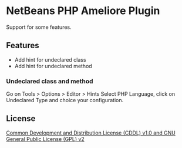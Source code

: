 # NetBeans PHP Ameliore Plugin

Support for some features.

## Features

- Add hint for undeclared class
- Add hint for undeclared method

### Undeclared class and method

Go on Tools > Options > Editor > Hints
Select PHP Language, click on Undeclared Type and choice your configuration.

## License

[Common Development and Distribution License (CDDL) v1.0 and GNU General Public License (GPL) v2](http://netbeans.org/cddl-gplv2.html)
